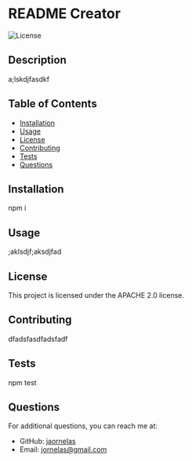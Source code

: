 # README Creator

![License](https://img.shields.io/badge/License-APACHE%202.0-blue.svg)

## Description
a;lskdjfasdkf

## Table of Contents
- [Installation](#installation)
- [Usage](#usage)
- [License](#license)
- [Contributing](#contributing)
- [Tests](#tests)
- [Questions](#questions)

## Installation
npm i 

## Usage
;aklsdjf;aksdjfad

## License

This project is licensed under the APACHE 2.0 license.

## Contributing
dfadsfasdfadsfadf

## Tests
npm test

## Questions
For additional questions, you can reach me at:
- GitHub: [jaornelas](https://github.com/jaornelas)
- Email: [jornelas@gmail.com](mailto:jornelas@gmail.com)
